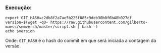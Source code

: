 ### Execução:

```
export GIT_HASH=c2db8f2a7ae5b225f085c9deb30b0f6b48b027df
version=$(wget -qO- https://raw.githubusercontent.com/gilberto-maess/semversh/master/script.sh | bash -)
echo $version
```

Onde:
`GIT_HASH` é o hash do commit em que será iniciada a contagem da versão.